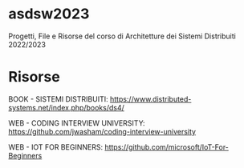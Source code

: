 # asdsw2023

Progetti, File e Risorse del corso di Architetture dei Sistemi Distribuiti 2022/2023

# Risorse

BOOK - SISTEMI DISTRIBUITI: https://www.distributed-systems.net/index.php/books/ds4/

WEB - CODING INTERVIEW UNIVERSITY: https://github.com/jwasham/coding-interview-university

WEB - IOT FOR BEGINNERS: https://github.com/microsoft/IoT-For-Beginners
